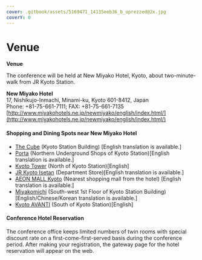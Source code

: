 ```yaml
---
cover: .gitbook/assets/5169471_14135eeb36_b_uprezzed@2x.jpg
coverY: 0
---
```


# Venue

**Venue**

The conference will be held at New Miyako Hotel, Kyoto, about two-minute-walk from JR Kyoto Station.

**New Miyako Hotel**\
17, Nishikujo-Inmachi, Minami-ku, Kyoto 601-8412, Japan\
Phone: +81-75-661-7111; FAX: +81-75-661-7135\
[http://www.miyakohotels.ne.jp/newmiyako/english/index.html/](http://www.miyakohotels.ne.jp/newmiyako/english/index.html/)

#### Shopping and Dining Spots near New Miyako Hotel

* [The Cube](http://en.thecube.jp) (Kyoto Station Building) \[English translation is available.]
* [Porta](http://www.porta.co.jp) (Northern Underground Shops of Kyoto Station)\[English translation is available.]
* [Kyoto Tower](https://www.keihanhotels-resorts.co.jp/kyoto-tower/en/) (North of Kyoto Station)\[English]
* [JR Kyoto Isetan](http://kyoto.wjr-isetan.co.jp/index.html) (Department Store)\[English translation is available.]
* [AEON MALL Kyoto](http://kyoto-aeonmall.com) (Nearest shopping mall from the hotel) \[English translation is available.]
* [Miyakomichi](http://www.gnavi.co.jp/kinmei/english\_site/index.html) (South-west 1st Floor of Kyoto Station Building) \[English/Chinese/Korean translation is available.]
* [Kyoto AVANTI](http://kyoto-avanti.com/language/) (South of Kyoto Station)\[English]

#### Conference Hotel Reservation

The conference office keeps limited numbers of twin rooms with special discount rate on a first-come-first-served basis during the conference period.  After making your registration, the gateway page for the hotel reservation will appear on the web.
